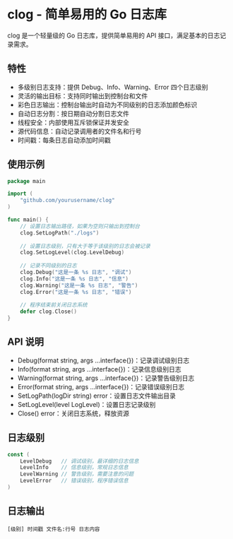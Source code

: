 # clog - 简单易用的 Go 日志库

clog 是一个轻量级的 Go 日志库，提供简单易用的 API 接口，满足基本的日志记录需求。

## 特性

- 多级别日志支持：提供 Debug、Info、Warning、Error 四个日志级别
- 灵活的输出目标：支持同时输出到控制台和文件
- 彩色日志输出：控制台输出时自动为不同级别的日志添加颜色标识
- 自动日志分割：按日期自动分割日志文件
- 线程安全：内部使用互斥锁保证并发安全
- 源代码信息：自动记录调用者的文件名和行号
- 时间戳：每条日志自动添加时间戳

## 使用示例

```go
package main

import (
    "github.com/yourusername/clog"
)

func main() {
    // 设置日志输出路径，如果为空则只输出到控制台
    clog.SetLogPath("./logs")
    
    // 设置日志级别，只有大于等于该级别的日志会被记录
    clog.SetLogLevel(clog.LevelDebug)
    
    // 记录不同级别的日志
    clog.Debug("这是一条 %s 日志", "调试")
    clog.Info("这是一条 %s 日志", "信息")
    clog.Warning("这是一条 %s 日志", "警告")
    clog.Error("这是一条 %s 日志", "错误")
    
    // 程序结束前关闭日志系统
    defer clog.Close()
}
```

## API 说明

- Debug(format string, args ...interface{})：记录调试级别日志
- Info(format string, args ...interface{})：记录信息级别日志
- Warning(format string, args ...interface{})：记录警告级别日志
- Error(format string, args ...interface{})：记录错误级别日志
- SetLogPath(logDir string) error：设置日志文件输出目录
- SetLogLevel(level LogLevel)：设置日志记录级别
- Close() error：关闭日志系统，释放资源

## 日志级别

```go
const (
    LevelDebug   // 调试级别，最详细的日志信息
    LevelInfo    // 信息级别，常规日志信息
    LevelWarning // 警告级别，需要注意的问题
    LevelError   // 错误级别，程序错误信息
)
```

## 日志输出

```text
[级别] 时间戳 文件名:行号 日志内容
```
